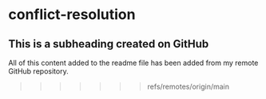 # conflict-resolution

## This is a subheading created on GitHub

All of this content added to the readme file has been added from my remote GitHub repository.
>>>>>>> refs/remotes/origin/main
